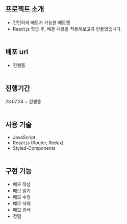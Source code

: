 ## 프로젝트 소개

- 간단하게 메모가 가능한 메모앱
- React.js 학습 후, 배운 내용을 적용해보고자 만들었습니다.
  <br>
  <br>

## 배포 url

- 진행중
  <br>
  <br>

## 진행기간

23.07.24 ~ 진행중
<br>
<br>

## 사용 기술

- JavaScript
- React.js (Router, Redux)
- Styled-Components
  <br>
  <br>

## 구현 기능

- 메모 작성
- 메모 읽기
- 메모 수정
- 메모 삭제
- 메모 검색
- 정렬
  <br>
  <br>

<!-- ## 구현기 및 회고록 -->


